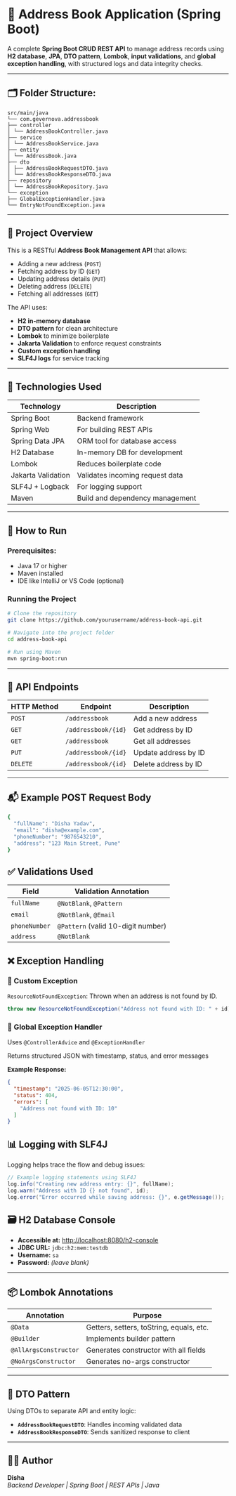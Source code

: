 # 📒 Address Book Application (Spring Boot)

A complete **Spring Boot CRUD REST API** to manage address records using **H2 database**, **JPA**, **DTO pattern**, **Lombok**, **input validations**, and **global exception handling**, with structured logs and data integrity checks.

---

## 🗂️ Folder Structure:
```
src/main/java
└── com.gevernova.addressbook
├── controller
│ └── AddressBookController.java
├── service
│ └── AddressBookService.java
├── entity
│ └── AddressBook.java
├── dto
│ ├── AddressBookRequestDTO.java
│ └── AddressBookResponseDTO.java
├── repository
│ └── AddressBookRepository.java
└── exception
├── GlobalExceptionHandler.java
└── EntryNotFoundException.java
```
---
## 🚀 Project Overview

This is a RESTful **Address Book Management API** that allows:

- Adding a new address (`POST`)
- Fetching address by ID (`GET`)
- Updating address details (`PUT`)
- Deleting address (`DELETE`)
- Fetching all addresses (`GET`)

The API uses:
- **H2 in-memory database**
- **DTO pattern** for clean architecture
- **Lombok** to minimize boilerplate
- **Jakarta Validation** to enforce request constraints
- **Custom exception handling**
- **SLF4J logs** for service tracking

---
## 🧰 Technologies Used

| Technology            | Description                                |
|-----------------------|--------------------------------------------|
| Spring Boot           | Backend framework                          |
| Spring Web            | For building REST APIs                     |
| Spring Data JPA       | ORM tool for database access               |
| H2 Database           | In-memory DB for development               |
| Lombok                | Reduces boilerplate code                   |
| Jakarta Validation    | Validates incoming request data            |
| SLF4J + Logback       | For logging support                        |
| Maven                 | Build and dependency management            |

---

## 🔧 How to Run

### Prerequisites:
- Java 17 or higher
- Maven installed
- IDE like IntelliJ or VS Code (optional)

### Running the Project

```bash
# Clone the repository
git clone https://github.com/yourusername/address-book-api.git

# Navigate into the project folder
cd address-book-api

# Run using Maven
mvn spring-boot:run
```
---
## 🔗 API Endpoints

| HTTP Method | Endpoint               | Description           |
|-------------|------------------------|------------------------|
| `POST`      | `/addressbook`         | Add a new address      |
| `GET`       | `/addressbook/{id}`    | Get address by ID      |
| `GET`       | `/addressbook`         | Get all addresses      |
| `PUT`       | `/addressbook/{id}`    | Update address by ID   |
| `DELETE`    | `/addressbook/{id}`    | Delete address by ID   |
---

## 📬 Example POST Request Body

```bash
{
  "fullName": "Disha Yadav",
  "email": "disha@example.com",
  "phoneNumber": "9876543210",
  "address": "123 Main Street, Pune"
}
```

## ✅ Validations Used
| **Field**     | **Validation Annotation**            |
|---------------|------------------------------------|
| `fullName`    | `@NotBlank`, `@Pattern`             |
| `email`       | `@NotBlank`, `@Email`               |
| `phoneNumber` | `@Pattern` (valid 10-digit number) |
| `address`     | `@NotBlank`                        |

## ❌ Exception Handling

### 📍 Custom Exception
`ResourceNotFoundException`: Thrown when an address is not found by ID.

```java
throw new ResourceNotFoundException("Address not found with ID: " + id);
```

### 📍 Global Exception Handler
Uses `@ControllerAdvice` and `@ExceptionHandler`

Returns structured JSON with timestamp, status, and error messages

**Example Response:**

```json
{
  "timestamp": "2025-06-05T12:30:00",
  "status": 404,
  "errors": [
    "Address not found with ID: 10"
  ]
}
```
## 📊 Logging with SLF4J

Logging helps trace the flow and debug issues:

```java
// Example logging statements using SLF4J
log.info("Creating new address entry: {}", fullName);
log.warn("Address with ID {} not found", id);
log.error("Error occurred while saving address: {}", e.getMessage());
```
## 🗃️ H2 Database Console

- **Accessible at:** [http://localhost:8080/h2-console](http://localhost:8080/h2-console)
- **JDBC URL:** `jdbc:h2:mem:testdb`
- **Username:** `sa`
- **Password:** *(leave blank)*

---

## 📦 Lombok Annotations

| Annotation         | Purpose                                 |
|--------------------|------------------------------------------|
| `@Data`            | Getters, setters, toString, equals, etc. |
| `@Builder`         | Implements builder pattern               |
| `@AllArgsConstructor` | Generates constructor with all fields |
| `@NoArgsConstructor`  | Generates no-args constructor         |

---

## 🔄 DTO Pattern

Using DTOs to separate API and entity logic:

- **`AddressBookRequestDTO`**: Handles incoming validated data
- **`AddressBookResponseDTO`**: Sends sanitized response to client

---


## 🙋‍♀️ Author

**Disha**  
_Backend Developer | Spring Boot | REST APIs | Java_



